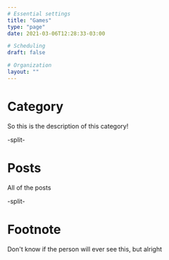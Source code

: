 ```yaml
---
# Essential settings
title: "Games"
type: "page"
date: 2021-03-06T12:28:33-03:00

# Scheduling
draft: false

# Organization
layout: ""
---
```


# Category
So this is the description of this category!

-split-

# Posts
All of the posts

-split-

# Footnote
Don't know if the person will ever see this, but alright